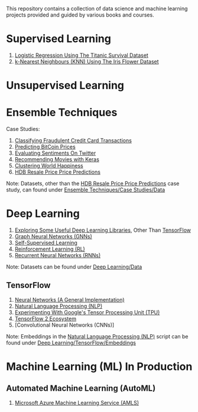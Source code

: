 This repository contains a collection of data science and machine learning projects provided and guided by various books and courses.

# Supervised Learning
1) [Logistic Regression Using The Titanic Survival Dataset](https://github.com/EdGoh95/Data-Projects/tree/main/Supervised%20Learning/Logistic%20Regression)
2) [k-Nearest Neighbours (KNN) Using The Iris Flower Dataset](https://github.com/EdGoh95/Data-Projects/tree/main/Supervised%20Learning/K-Nearest%20Neighbours%20(KNN))

# Unsupervised Learning

# Ensemble Techniques
Case Studies: 
1. [Classifying Fraudulent Credit Card Transactions](https://github.com/EdGoh95/Data-Projects/blob/main/Ensemble%20Techniques/Case%20Studies/Credit%20Card%20Fraud%20Detection.py)
2. [Predicting BitCoin Prices](https://github.com/EdGoh95/Data-Projects/blob/main/Ensemble%20Techniques/Case%20Studies/Bitcoin%20Prices%20Predictions.py)
3. [Evaluating Sentiments On Twitter](https://github.com/EdGoh95/Data-Projects/blob/main/Ensemble%20Techniques/Case%20Studies/Sentiment%20Analysis%20Using%20Twitter%20Data.py)
4. [Recommending Movies with Keras](https://github.com/EdGoh95/Data-Projects/blob/main/Ensemble%20Techniques/Case%20Studies/Movie%20Recommendations.py)
5. [Clustering World Happiness](https://github.com/EdGoh95/Data-Projects/blob/main/Ensemble%20Techniques/Case%20Studies/Clustering%20World%20Happiness.py)
6. [HDB Resale Price Price Predictions](https://github.com/EdGoh95/Data-Projects/tree/main/HDB%20Resale%20Flat%20Price%20Predictions)

Note: Datasets, other than the [HDB Resale Price Price Predictions](https://github.com/EdGoh95/Data-Projects/tree/main/HDB%20Resale%20Flat%20Price%20Predictions) case study, can found under [Ensemble Techniques/Case Studies/Data](https://github.com/EdGoh95/Data-Projects/tree/main/Ensemble%20Techniques/Case%20Studies/Data)

# Deep Learning

1) [Exploring Some Useful Deep Learning Libraries](https://github.com/EdGoh95/Data-Projects/blob/main/Deep%20Learning/Exploring%20Some%20Useful%20Deep%20Learning%20Libraries.ipynb), Other Than [TensorFlow](https://github.com/EdGoh95/Data-Projects/blob/main/Deep%20Learning/TensorFlow)
2) [Graph Neural Networks (GNNs)](https://github.com/EdGoh95/Data-Projects/tree/main/Deep%20Learning/Graph%20Neural%20Networks%20(GNN))
3) [Self-Supervised Learning](https://github.com/EdGoh95/Data-Projects/blob/main/Deep%20Learning/Self-Supervised%20Learning.py)
4) [Reinforcement Learning (RL)](https://github.com/EdGoh95/Data-Projects/tree/main/Deep%20Learning/Reinforcement%20Learning%20(RL))
5) [Recurrent Neural Networks (RNNs)](https://github.com/EdGoh95/Data-Projects/tree/main/Deep%20Learning/Recurrent%20Neural%20Networks%20(RNN))

Note: Datasets can be found under [Deep Learning/Data](https://github.com/EdGoh95/Data-Projects/tree/main/Deep%20Learning/Data) 

## TensorFlow
1) [Neural Networks (A General Implementation)](https://github.com/EdGoh95/Data-Projects/blob/main/Deep%20Learning/TensorFlow/Neural%20Networks.py)
2) [Natural Language Processing (NLP)](https://github.com/EdGoh95/Data-Projects/blob/main/Deep%20Learning/TensorFlow/Natural%20Language%20Processing.py)
3) [Experimenting With Google's Tensor Processing Unit (TPU)](https://github.com/EdGoh95/Data-Projects/blob/main/Deep%20Learning/TensorFlow/Experimenting%20With%20Google's%20Tensor%20Processing%20Unit%20(TPU).ipynb)
4) [TensorFlow 2 Ecosystem](https://github.com/EdGoh95/Data-Projects/blob/main/Deep%20Learning/TensorFlow/TensorFlow%202%20Ecosystem.py)
5) [Convolutional Neural Networks (CNNs)]

Note: Embeddings in the [Natural Language Processing (NLP)](https://github.com/EdGoh95/Data-Projects/blob/main/Deep%20Learning/TensorFlow/Neural%20Networks.py) script can be found under [Deep Learning/TensorFlow/Embeddings](https://github.com/EdGoh95/Data-Projects/tree/main/Deep%20Learning/TensorFlow/Embeddings)

# Machine Learning (ML) In Production

## Automated Machine Learning (AutoML)
1) [Microsoft Azure Machine Learning Service (AMLS)](https://github.com/EdGoh95/Data-Projects/tree/main/Automated%20Machine%20Learning%20(AutoML)/Microsoft%20Azure)

